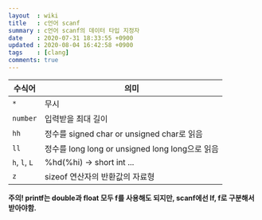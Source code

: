 ```yaml
---
layout  : wiki
title   : c언어 scanf
summary : c언어 scanf의 데이터 타입 지정자
date    : 2020-07-31 18:33:55 +0900
updated : 2020-08-04 16:42:58 +0900
tags    : [clang]
comments: true
---
```



| 수식어        | 의미                                            |
|---------------|-------------------------------------------------|
| `*`           | 무시                                            |
| `number`      | 입력받을 최대 길이                              |
| `hh`          | 정수를 signed char or unsigned char로 읽음      |
| `ll`          | 정수를 long long or unsigned long long으로 읽음 |
| `h`, `l`, `L` | %hd(%hi) -> short int ...                       |
| `z`           | sizeof 연산자의 반환값의 자료형                 |

**주의! printf는 double과 float 모두 f를 사용해도 되지만, scanf에선 lf, f로 구분해서 받아야함.**
